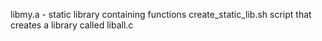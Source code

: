 libmy.a - static library containing functions
create_static_lib.sh script that creates a library called liball.c
